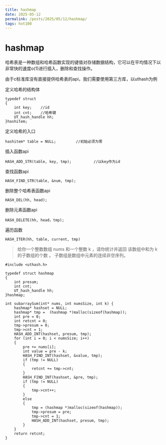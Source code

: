 ```yaml
---
title: hashmap
date: 2025-05-12
permalink: /posts/2025/05/12/hashmap/
tags: hot100
---
```

# hashmap
哈希表是一种数组和哈希函数实现的键值对存储数据结构，它可以在平均情况下以非常快的速度o(1)进行插入，删除和查找操作。

由于c标准库没有直接提供哈希表的api，我们需要使用第三方库，以uthash为例

定义哈希的结构体
```
typedef struct
{
    int key;    //id
    int cnt;    //哈希键
    UT_hash_handle hh;
}hashitem;
```

定义哈希的入口
```
hashitem* table = NULL;         //初始必须为零
```

插入函数api
```
HASH_ADD_STR(table, key, tmp);          //以key作为id
```

查找函数api
```
HASH_FIND_STR(table, &num, tmp);         
```

删除整个哈希表函数api
```
HASH_DEL(hh, head);
```

删除元素函数api
```
HASH_DELETE(hh, head，tmp);
```

遍历函数
```
HASH_ITER(hh, table, current, tmp)
```

>给你一个整数数组 nums 和一个整数 k ，请你统计并返回 该数组中和为 k 的子数组的个数 。
子数组是数组中元素的连续非空序列。

```
#include <uthash.h>

typedef struct hashmap
{
    int presum;
    int cnt;
    UT_hash_handle hh;
}hashmap;

int subarraySum(int* nums, int numsSize, int k) {
    hashmap* hashset = NULL;
    hashmap* tmp =  (hashmap *)malloc(sizeof(hashmap));
    int pre = 0;
    int retcnt = 0;
    tmp->presum = 0;
    tmp->cnt = 1;
    HASH_ADD_INT(hashset, presum, tmp);
    for (int i = 0; i < numsSize; i++)
    {
        pre += nums[i];
        int value = pre - k;
        HASH_FIND_INT(hashset, &value, tmp);
        if (tmp != NULL)
        {
            retcnt += tmp->cnt;
        }
        HASH_FIND_INT(hashset, &pre, tmp);
        if (tmp != NULL)
        {
            tmp->cnt++;
        }
        else
        {
            tmp = (hashmap *)malloc(sizeof(hashmap));
            tmp->presum = pre;
            tmp->cnt = 1;
            HASH_ADD_INT(hashset, presum, tmp);
        }
    }
    return retcnt;
}
```